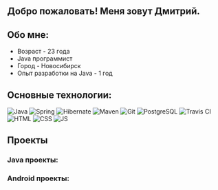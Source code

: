 ## Добро пожаловать! Меня зовут Дмитрий.
## Обо мне:
* Возраст - 23 года
* Java программист
* Город - Новосибирск
* Опыт разработки на Java - 1 год
## Основные технологии:
![Java](https://img.shields.io/badge/Java-%3E%3D8-yellow)
![Spring](https://img.shields.io/badge/Spring-%3E%3D5.0-green)
![Hibernate](https://img.shields.io/badge/Hibernate-%3E%3D5.0-orange)
![Maven](https://img.shields.io/badge/Maven-3-brightgreen)
![Git](https://img.shields.io/badge/Git-2.30-red)
![PostgreSQL](https://img.shields.io/badge/PostgreSQL-%3E%3D9-blue)
![Travis CI](https://img.shields.io/badge/Travis-CI-green)
![HTML](https://img.shields.io/badge/HTML-5-orange)
![CSS](https://img.shields.io/badge/CSS-3-yellowgreen)
![JS](https://img.shields.io/badge/JS-ES6-brightgreen)
## Проекты
### Java проекты:
### Android проекты:

